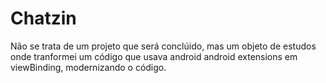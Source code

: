 # Chatzin

Não se trata de um projeto que será conclúido, mas um objeto de estudos onde tranformei um código que usava android android extensions em viewBinding, modernizando o código.
